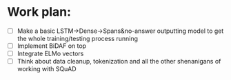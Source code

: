 # Work plan:

- [ ] Make a basic LSTM->Dense->Spans&no-answer outputting model to get the whole training/testing process running
- [ ] Implement BiDAF on top
- [ ] Integrate ELMo vectors
- [ ] Think about data cleanup, tokenization and all the other shenanigans of working with SQuAD
